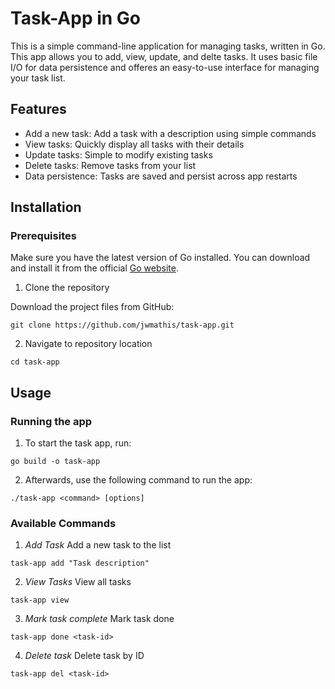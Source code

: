 # Task-App in Go

This is a simple command-line application for managing tasks, written in Go. This app allows you to add, 
view, update, and delte tasks. It uses basic file I/O for data persistence and offeres an easy-to-use 
interface for managing your task list.

## Features
* Add a new task: Add a task with a description using simple commands
* View tasks: Quickly display all tasks with their details
* Update tasks: Simple to modify existing tasks
* Delete tasks: Remove tasks from your list
* Data persistence: Tasks are saved and persist across app restarts

## Installation

### Prerequisites

Make sure you have the latest version of Go installed. You can download and install it from the official [Go website](https://go.dev/).

1. Clone the repository

Download the project files from GitHub:
```
git clone https://github.com/jwmathis/task-app.git
```
2. Navigate to repository location
```
cd task-app
```

## Usage

### Running the app
1. To start the task app, run:

```
go build -o task-app
```
2. Afterwards, use the following command to run the app:

```
./task-app <command> [options]
```
### Available Commands
1. *Add Task* Add a new task to the list
```
task-app add "Task description"
```
2. *View Tasks* View all tasks
```
task-app view
```
3. *Mark task complete* Mark task done
```
task-app done <task-id>
```
4. *Delete task* Delete task by ID
```
task-app del <task-id>
```